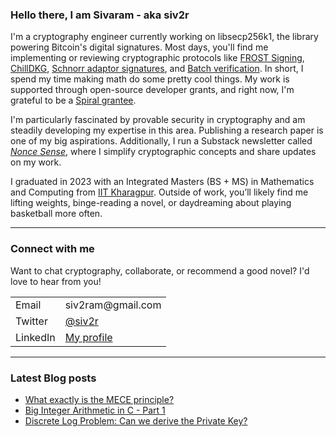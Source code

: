 ### Hello there, I am Sivaram - aka siv2r
I'm a cryptography engineer currently working on libsecp256k1, the library powering Bitcoin's digital signatures. Most days, you'll find me implementing or reviewing cryptographic protocols like [FROST Signing](https://github.com/siv2r/bip-frost-signing), [ChillDKG](https://github.com/BlockstreamResearch/bip-frost-dkg/commits/master?author=siv2r), [Schnorr adaptor signatures](https://github.com/BlockstreamResearch/secp256k1-zkp/pull/299), and [Batch verification](https://github.com/bitcoin-core/secp256k1). In short, I spend my time making math do some pretty cool things. My work is supported through open-source developer grants, and right now, I'm grateful to be a [Spiral grantee](https://x.com/spiralbtc/status/1813233378042474520).

I'm particularly fascinated by provable security in cryptography and am steadily developing my expertise in this area. Publishing a research paper is one of my big aspirations. Additionally, I run a Substack newsletter called [*Nonce Sense*](https://siv2r.substack.com/), where I simplify cryptographic concepts and share updates on my work.

I graduated in 2023 with an Integrated Masters (BS + MS) in Mathematics and Computing from [IIT Kharagpur](https://www.iitkgp.ac.in/). Outside of work, you’ll likely find me lifting weights, binge-reading a novel, or daydreaming about playing basketball more often.

---

### Connect with me
Want to chat cryptography, collaborate, or recommend a good novel? I'd love to hear from you!

<table>
  <tr><td>Email</td><td>siv2ram@gmail.com</td></tr>
  <tr><td>Twitter</td><td><a href="https://twitter.com/siv2r">@siv2r</a></td></tr>
  <tr><td>LinkedIn</td><td><a href="https://www.linkedin.com/in/siv2ram/">My profile</a></td></tr>
</table>

---

### Latest Blog posts
<!-- BLOG-POST-LIST:START -->
- [What exactly is the MECE principle?](https://siv2r.hashnode.dev/what-exactly-is-the-mece-principle)
- [Big Integer Arithmetic in C - Part 1](https://siv2r.hashnode.dev/big-integer-arithmetic-in-c-part-1)
- [Discrete Log Problem: Can we derive the Private Key?](https://siv2r.hashnode.dev/discrete-log-problem-can-we-derive-the-private-key)
<!-- BLOG-POST-LIST:END -->